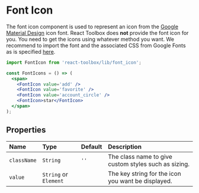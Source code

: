 # Font Icon

The font icon component is used to represent an icon from the [Google Material Design](https://material.io/icons/) icon font. React Toolbox does **not** provide the font icon for you. You need to get the icons using whatever method you want. We recommend to import the font and the associated CSS from Google Fonts as is specified [here](http://google.github.io/material-design-icons/#getting-icons).

<!-- example -->
```jsx
import FontIcon from 'react-toolbox/lib/font_icon';

const FontIcons = () => (
  <span>
    <FontIcon value='add' />
    <FontIcon value='favorite' />
    <FontIcon value='account_circle' />
    <FontIcon>star</FontIcon>
  </span>
);
```

## Properties

| Name            | Type                    | Default         | Description|
|:-----|:-----|:-----|:-----|
| `className`     | `String`                | `''`            | The class name to give custom styles such as sizing.|
| `value`         | `String` or `Element`   |                 | The key string for the icon you want be displayed.|
